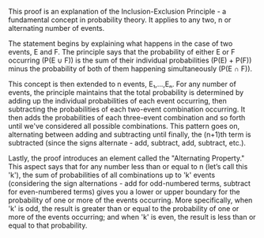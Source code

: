 This proof is an explanation of the Inclusion-Exclusion Principle - a fundamental concept in probability theory. It applies to any two, n or alternating number of events.

The statement begins by explaining what happens in the case of two events, E and F. The principle says that the probability of either E or F occurring (P(E ∪ F)) is the sum of their individual probabilities (P(E) + P(F)) minus the probability of both of them happening simultaneously (P(E ∩ F)).

This concept is then extended to n events, E₁,...,Eₙ. For any number of events, the principle maintains that the total probability is determined by adding up the individual probabilities of each event occurring, then subtracting the probabilities of each two-event combination occurring. It then adds the probabilities of each three-event combination and so forth until we've considered all possible combinations. This pattern goes on, alternating between adding and subtracting until finally, the (n+1)th term is subtracted (since the signs alternate - add, subtract, add, subtract, etc.).

Lastly, the proof introduces an element called the "Alternating Property." This aspect says that for any number less than or equal to n (let’s call this 'k'), the sum of probabilities of all combinations up to 'k' events (considering the sign alternations - add for odd-numbered terms, subtract for even-numbered terms) gives you a lower or upper boundary for the probability of one or more of the events occurring. More specifically, when 'k' is odd, the result is greater than or equal to the probability of one or more of the events occurring; and when 'k' is even, the result is less than or equal to that probability.